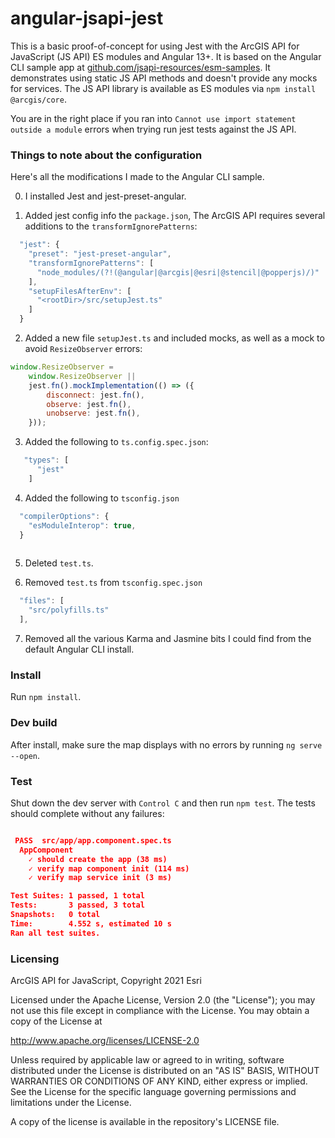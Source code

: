 # angular-jsapi-jest

This is a basic proof-of-concept for using Jest with the ArcGIS API for JavaScript (JS API) ES modules and Angular 13+. It is based on the Angular CLI sample app at [github.com/jsapi-resources/esm-samples](https://github.com/Esri/jsapi-resources/tree/master/esm-samples/jsapi-angular-cli). It demonstrates using static JS API methods and doesn't provide any mocks for services. The JS API library is available as ES modules via `npm install @arcgis/core`.

You are in the right place if you ran into `Cannot use import statement outside a module` errors when trying run jest tests against the JS API.

### Things to note about the configuration

Here's all the modifications I made to the Angular CLI sample. 

0. I installed Jest and jest-preset-angular.
 
1. Added jest config info the `package.json`, The ArcGIS API requires several additions to the `transformIgnorePatterns`:
 
```js
  "jest": {
    "preset": "jest-preset-angular",
    "transformIgnorePatterns": [
      "node_modules/(?!(@angular|@arcgis|@esri|@stencil|@popperjs)/)"
    ],
    "setupFilesAfterEnv": [
      "<rootDir>/src/setupJest.ts"
    ]
  }
```

2. Added a new file `setupJest.ts` and included mocks, as well as a mock to avoid `ResizeObserver` errors:

```js
window.ResizeObserver =
    window.ResizeObserver ||
    jest.fn().mockImplementation(() => ({
        disconnect: jest.fn(),
        observe: jest.fn(),
        unobserve: jest.fn(),
    }));
```

3. Added the following to `ts.config.spec.json`:

```js
   "types": [
      "jest"
    ]  
```

4. Added the following to `tsconfig.json`

```js
  "compilerOptions": {
    "esModuleInterop": true,
  }
 
```

5. Deleted `test.ts`.

6. Removed `test.ts` from `tsconfig.spec.json`

```js
  "files": [
    "src/polyfills.ts"
  ],
```

7. Removed all the various Karma and Jasmine bits I could find from the default Angular CLI install.

### Install

Run `npm install`.

### Dev build

After install, make sure the map displays with no errors by running `ng serve --open`.

### Test

Shut down the dev server with `Control C` and then run `npm test`. The tests should complete without any failures:

```json

 PASS  src/app/app.component.spec.ts
  AppComponent
    ✓ should create the app (38 ms)
    ✓ verify map component init (114 ms)
    ✓ verify map service init (3 ms)

Test Suites: 1 passed, 1 total
Tests:       3 passed, 3 total
Snapshots:   0 total
Time:        4.552 s, estimated 10 s
Ran all test suites.

```

### Licensing

ArcGIS API for JavaScript, Copyright 2021 Esri

Licensed under the Apache License, Version 2.0 (the "License"); you may not use this file except in compliance with the License. You may obtain a copy of the License at

http://www.apache.org/licenses/LICENSE-2.0

Unless required by applicable law or agreed to in writing, software distributed under the License is distributed on an "AS IS" BASIS, WITHOUT WARRANTIES OR CONDITIONS OF ANY KIND, either express or implied. See the License for the specific language governing permissions and limitations under the License.

A copy of the license is available in the repository's LICENSE file.
